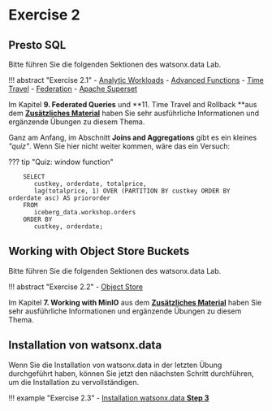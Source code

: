 # Exercise 2

## Presto SQL  

Bitte führen Sie die folgenden Sektionen des watsonx.data Lab.  

!!! abstract "Exercise 2.1"
    - [Analytic Workloads](https://db2-dte-poc.github.io/wxddemo/wxd-analytics/)
    - [Advanced Functions](https://db2-dte-poc.github.io/wxddemo/wxd-advanced/)
    - [Time Travel](https://db2-dte-poc.github.io/wxddemo/wxd-timetravel/)
    - [Federation](https://db2-dte-poc.github.io/wxddemo/wxd-federation/)
    - [Apache Superset](https://db2-dte-poc.github.io/wxddemo/wxd-superset/)

Im Kapitel **9. Federated Queries** und **11. Time Travel and Rollback **aus dem **[Zusätzliches Material](https://angel-ibm.github.io/wsdpe/extra/)** haben Sie sehr ausführliche Informationen und ergänzende Übungen zu diesem Thema.

Ganz am Anfang, im Abschnitt **Joins and Aggregations** gibt es ein kleines *"quiz"*. Wenn Sie hier nicht weiter kommen, wäre das ein Versuch:

??? tip "Quiz: window function"

        SELECT 
           custkey, orderdate, totalprice, 
           lag(totalprice, 1) OVER (PARTITION BY custkey ORDER BY orderdate asc) AS priororder
        FROM 
           iceberg_data.workshop.orders 
        ORDER BY 
           custkey, orderdate;



## Working with Object Store Buckets

Bitte führen Sie die folgenden Sektionen des watsonx.data Lab.  

!!! abstract "Exercise 2.2"
    -  [Object Store](https://db2-dte-poc.github.io/wxddemo/wxd-objectstore/)

Im Kapitel **7. Working with MinIO** aus dem **[Zusätzliches Material](https://angel-ibm.github.io/wsdpe/extra/)** haben Sie sehr ausführliche Informationen und ergänzende Übungen zu diesem Thema.

## Installation von watsonx.data

Wenn Sie die Installation von watsonx.data in der letzten Übung durchgeführt haben, können Sie jetzt den näachsten Schritt durchführen, um die Installation zu vervollständigen.

!!! example "Exercise 2.3"
    - [Installation watsonx.data **Step 3**](https://pages.github.ibm.com/alexander/ibmas-watsonxdata/Execute%20the%20Installation%20of%20watsonx.data/)